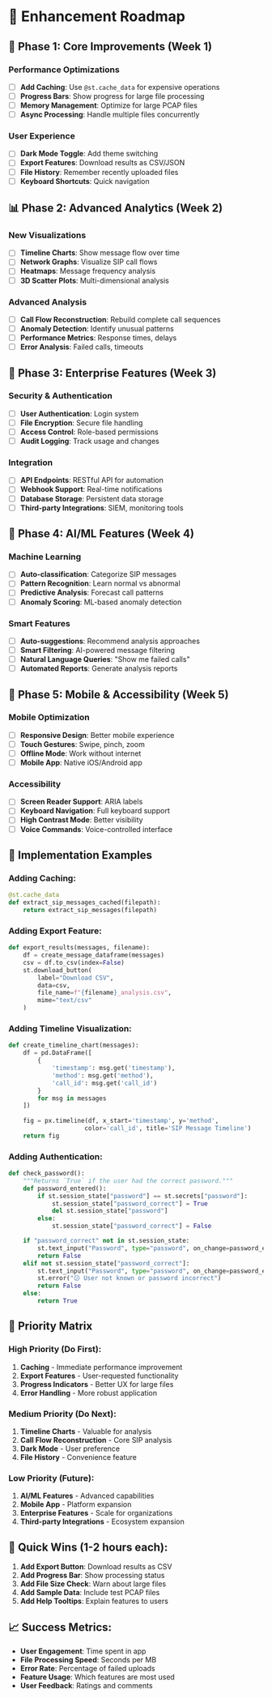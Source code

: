 # 🔧 Enhancement Roadmap

## 🚀 Phase 1: Core Improvements (Week 1)

### Performance Optimizations
- [ ] **Add Caching**: Use `@st.cache_data` for expensive operations
- [ ] **Progress Bars**: Show progress for large file processing
- [ ] **Memory Management**: Optimize for large PCAP files
- [ ] **Async Processing**: Handle multiple files concurrently

### User Experience
- [ ] **Dark Mode Toggle**: Add theme switching
- [ ] **Export Features**: Download results as CSV/JSON
- [ ] **File History**: Remember recently uploaded files
- [ ] **Keyboard Shortcuts**: Quick navigation

## 📊 Phase 2: Advanced Analytics (Week 2)

### New Visualizations
- [ ] **Timeline Charts**: Show message flow over time
- [ ] **Network Graphs**: Visualize SIP call flows
- [ ] **Heatmaps**: Message frequency analysis
- [ ] **3D Scatter Plots**: Multi-dimensional analysis

### Advanced Analysis
- [ ] **Call Flow Reconstruction**: Rebuild complete call sequences
- [ ] **Anomaly Detection**: Identify unusual patterns
- [ ] **Performance Metrics**: Response times, delays
- [ ] **Error Analysis**: Failed calls, timeouts

## 🔐 Phase 3: Enterprise Features (Week 3)

### Security & Authentication
- [ ] **User Authentication**: Login system
- [ ] **File Encryption**: Secure file handling
- [ ] **Access Control**: Role-based permissions
- [ ] **Audit Logging**: Track usage and changes

### Integration
- [ ] **API Endpoints**: RESTful API for automation
- [ ] **Webhook Support**: Real-time notifications
- [ ] **Database Storage**: Persistent data storage
- [ ] **Third-party Integrations**: SIEM, monitoring tools

## 🤖 Phase 4: AI/ML Features (Week 4)

### Machine Learning
- [ ] **Auto-classification**: Categorize SIP messages
- [ ] **Pattern Recognition**: Learn normal vs abnormal
- [ ] **Predictive Analysis**: Forecast call patterns
- [ ] **Anomaly Scoring**: ML-based anomaly detection

### Smart Features
- [ ] **Auto-suggestions**: Recommend analysis approaches
- [ ] **Smart Filtering**: AI-powered message filtering
- [ ] **Natural Language Queries**: "Show me failed calls"
- [ ] **Automated Reports**: Generate analysis reports

## 📱 Phase 5: Mobile & Accessibility (Week 5)

### Mobile Optimization
- [ ] **Responsive Design**: Better mobile experience
- [ ] **Touch Gestures**: Swipe, pinch, zoom
- [ ] **Offline Mode**: Work without internet
- [ ] **Mobile App**: Native iOS/Android app

### Accessibility
- [ ] **Screen Reader Support**: ARIA labels
- [ ] **Keyboard Navigation**: Full keyboard support
- [ ] **High Contrast Mode**: Better visibility
- [ ] **Voice Commands**: Voice-controlled interface

## 🔧 Implementation Examples

### Adding Caching:
```python
@st.cache_data
def extract_sip_messages_cached(filepath):
    return extract_sip_messages(filepath)
```

### Adding Export Feature:
```python
def export_results(messages, filename):
    df = create_message_dataframe(messages)
    csv = df.to_csv(index=False)
    st.download_button(
        label="Download CSV",
        data=csv,
        file_name=f"{filename}_analysis.csv",
        mime="text/csv"
    )
```

### Adding Timeline Visualization:
```python
def create_timeline_chart(messages):
    df = pd.DataFrame([
        {
            'timestamp': msg.get('timestamp'),
            'method': msg.get('method'),
            'call_id': msg.get('call_id')
        }
        for msg in messages
    ])
    
    fig = px.timeline(df, x_start='timestamp', y='method', 
                     color='call_id', title='SIP Message Timeline')
    return fig
```

### Adding Authentication:
```python
def check_password():
    """Returns `True` if the user had the correct password."""
    def password_entered():
        if st.session_state["password"] == st.secrets["password"]:
            st.session_state["password_correct"] = True
            del st.session_state["password"]
        else:
            st.session_state["password_correct"] = False

    if "password_correct" not in st.session_state:
        st.text_input("Password", type="password", on_change=password_entered, key="password")
        return False
    elif not st.session_state["password_correct"]:
        st.text_input("Password", type="password", on_change=password_entered, key="password")
        st.error("😕 User not known or password incorrect")
        return False
    else:
        return True
```

## 🎯 Priority Matrix

### High Priority (Do First):
1. **Caching** - Immediate performance improvement
2. **Export Features** - User-requested functionality
3. **Progress Indicators** - Better UX for large files
4. **Error Handling** - More robust application

### Medium Priority (Do Next):
1. **Timeline Charts** - Valuable for analysis
2. **Call Flow Reconstruction** - Core SIP analysis
3. **Dark Mode** - User preference
4. **File History** - Convenience feature

### Low Priority (Future):
1. **AI/ML Features** - Advanced capabilities
2. **Mobile App** - Platform expansion
3. **Enterprise Features** - Scale for organizations
4. **Third-party Integrations** - Ecosystem expansion

## 🚀 Quick Wins (1-2 hours each):

1. **Add Export Button**: Download results as CSV
2. **Add Progress Bar**: Show processing status
3. **Add File Size Check**: Warn about large files
4. **Add Sample Data**: Include test PCAP files
5. **Add Help Tooltips**: Explain features to users

## 📈 Success Metrics:

- **User Engagement**: Time spent in app
- **File Processing Speed**: Seconds per MB
- **Error Rate**: Percentage of failed uploads
- **Feature Usage**: Which features are most used
- **User Feedback**: Ratings and comments 